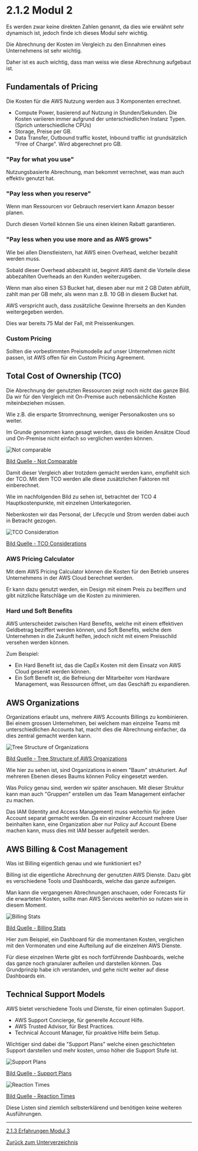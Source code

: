 # 2.1.2 Modul 2

Es werden zwar keine direkten Zahlen genannt, da dies wie erwähnt sehr dynamisch ist, jedoch finde ich dieses Modul sehr wichtig.

Die Abrechnung der Kosten im Vergleich zu den Einnahmen eines Unternehmens ist sehr wichtig.

Daher ist es auch wichtig, dass man weiss wie diese Abrechnung aufgebaut ist.

## Fundamentals of Pricing

Die Kosten für die AWS Nutzung werden aus 3 Komponenten errechnet.

* Compute Power, basierend auf Nutzung in Stunden/Sekunden. Die Kosten variieren immer aufgrund der unterschiedlichen Instanz Typen. (Sprich unterschiedliche CPUs)
* Storage, Preise per GB.
* Data Transfer, Outbound traffic kostet, Inbound traffic ist grundsätzlich "Free of Charge". Wird abgerechnet pro GB.

### "Pay for what you use"

Nutzungsbasierte Abrechnung, man bekommt verrechnet, was man auch effektiv genutzt hat.

### "Pay less when you reserve"

Wenn man Ressourcen vor Gebrauch reserviert kann Amazon besser planen.

Durch diesen Vorteil können Sie uns einen kleinen Rabatt garantieren.

### "Pay less when you use more and as AWS grows"

Wie bei allen Dienstleistern, hat AWS einen Overhead, welcher bezahlt werden muss.

Sobald dieser Overhead abbezahlt ist, beginnt AWS damit die Vorteile diese abbezahlten Overheads an den Kunden weiterzugeben.

Wenn man also einen S3 Bucket hat, diesen aber nur mit 2 GB Daten abfüllt, zahlt man per GB mehr, als wenn man z.B. 10 GB in diesem Bucket hat.

AWS verspricht auch, dass zusätzliche Gewinne Ihrerseits an den Kunden weitergegeben werden.

Dies war bereits 75 Mal der Fall, mit Preissenkungen.

### Custom Pricing

Sollten die vorbestimmten Preismodelle auf unser Unternehmen nicht passen, ist AWS offen für ein Custom Pricing Agreement.

## Total Cost of Ownership (TCO)

Die Abrechnung der genutzten Ressourcen zeigt noch nicht das ganze Bild. Da wir für den Vergleich mit On-Premise auch nebensächliche Kosten miteinbeziehen müssen.

Wie z.B. die ersparte Stromrechnung, weniger Personalkosten uns so weiter.

Im Grunde genommen kann gesagt werden, dass die beiden Ansätze Cloud und On-Premise nicht einfach so verglichen werden können.

![Not comparable](../../Ressourcen/Bilder/AWS_Bilder/tco/not_comparable.jpg)

[Bild Quelle - Not Comparable](../../Anhang/quellen.md#not-comparable)

Damit dieser Vergleich aber trotzdem gemacht werden kann, empfiehlt sich der TCO. Mit dem TCO werden alle diese zusätzlichen Faktoren mit einberechnet.

Wie im nachfolgenden Bild zu sehen ist, betrachtet der TCO 4 Hauptkostenpunkte, mit einzelnen Unterkategorien.

Nebenkosten wir das Personal, der Lifecycle und Strom werden dabei auch in Betracht gezogen.

![TCO Consideration](../../Ressourcen/Bilder/AWS_Bilder/tco/tco_considerations.jpg)

[Bild Quelle - TCO Considerations](../../Anhang/quellen.md#tco-considerations)

### AWS Pricing Calculator

Mit dem AWS Pricing Calculator können die Kosten für den Betrieb unseres Unternehmens in der AWS Cloud berechnet werden.

Er kann dazu genutzt werden, ein Design mit einem Preis zu beziffern und gibt nützliche Ratschläge um die Kosten zu minimieren.

### Hard und Soft Benefits

AWS unterscheidet zwischen Hard Benefits, welche mit einem effektiven Geldbetrag beziffert werden können, und Soft Benefits, welche dem Unternehmen in die Zukunft helfen, jedoch nicht mit einem Preisschild versehen werden können.

Zum Beispiel:

* Ein Hard Benefit ist, das die CapEx Kosten mit dem Einsatz von AWS Cloud gesenkt werden können.
* Ein Soft Benefit ist, die Befreiung der Mitarbeiter vom Hardware Management, was Ressourcen öffnet, um das Geschäft zu expandieren.

## AWS Organizations

Organizations erlaubt uns, mehrere AWS Accounts Billings zu kombinieren. Bei einem grossen Unternehmen, bei welchem man einzelne Teams mit unterschiedlichen Accounts hat, macht dies die Abrechnung einfacher, da dies zentral gemacht werden kann.

![Tree Structure of Organizations](../../Ressourcen/Bilder/AWS_Bilder/organizations/tree_structure.jpg)

[Bild Quelle - Tree Structure of AWS Organizations](../../Anhang/quellen.md#tree-structure-of-aws-organizations)

Wie hier zu sehen ist, sind Organizations in einem "Baum" strukturiert. Auf mehreren Ebenen dieses Baums können Policy eingesetzt werden.

Was Policy genau sind, werden wir später anschauen. Mit dieser Struktur kann man auch "Gruppen" erstellen um das Team Management einfacher zu machen.

Das IAM (Identity and Access Management) muss weiterhin für jeden Account separat gemacht werden. Da ein einzelner Account mehrere User beinhalten kann, eine Organization aber nur Policy auf Account Ebene machen kann, muss dies mit IAM besser aufgeteilt werden.

## AWS Billing & Cost Management

Was ist Billing eigentlich genau und wie funktioniert es?

Billing ist die eigentliche Abrechnung der genutzten AWS Dienste. Dazu gibt es verschiedene Tools und Dashboards, welche das ganze aufzeigen.

Man kann die vergangenen Abrechnungen anschauen, oder Forecasts für die erwarteten Kosten, sollte man AWS Services weiterhin so nutzen wie in diesem Moment.

![Billing Stats](../../Ressourcen/Bilder/AWS_Bilder/billing/billing_dashboard.jpg)

[Bild Quelle - Billing Stats](../../Anhang/quellen.md#billing-stats)

Hier zum Beispiel, ein Dashboard für die momentanen Kosten, verglichen mit den Vormonaten und eine Aufteilung auf die einzelnen AWS Dienste.

Für diese einzelnen Werte gibt es noch fortführende Dashboards, welche das ganze noch granularer aufteilen und darstellen können. Das Grundprinzip habe ich verstanden, und gehe nicht weiter auf diese Dashboards ein.

## Technical Support Models

AWS bietet verschiedene Tools und Dienste, für einen optimalen Support.

* AWS Support Concierge, für generelle Account Hilfe.
* AWS Trusted Advisor, für Best Practices.
* Technical Account Manager, für proaktive Hilfe beim Setup.

Wichtiger sind dabei die "Support Plans" welche einen geschichteten Support darstellen und mehr kosten, umso höher die Support Stufe ist.

![Support Plans](../../Ressourcen/Bilder/AWS_Bilder/support/support_plans.jpg)

[Bild Quelle - Support Plans](../../Anhang/quellen.md#support-plans)

![Reaction Times](../../Ressourcen/Bilder/AWS_Bilder/support/reaction_time.jpg)

[Bild Quelle - Reaction Times](../../Anhang/quellen.md#reaction-times)

Diese Listen sind ziemlich selbsterklärend und benötigen keine weiteren Ausführungen.

-----
[2.1.3 Erfahrungen Modul 3](./modul3.md)

[Zurück zum Unterverzeichnis](../README.md)
